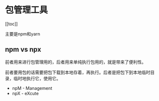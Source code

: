 # 包管理工具

[[toc]]

主要是npm和yarn

## npm vs npx

前者用来进行包管理用的，后者用来单纯执行包用的，就是带来了便利性。

前者要用包的话需要把包下载到本地存着，再执行。后者是把包下到本地临时目录，临时地执行它，使用它。

- npM - Management
- npX - eXcute
